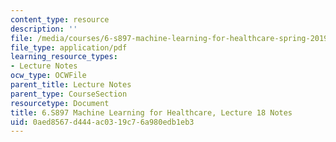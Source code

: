 ```yaml
---
content_type: resource
description: ''
file: /media/courses/6-s897-machine-learning-for-healthcare-spring-2019/0aed8567d444ac0319c76a980edb1eb3_MIT6_S897S19_lec18note.pdf
file_type: application/pdf
learning_resource_types:
- Lecture Notes
ocw_type: OCWFile
parent_title: Lecture Notes
parent_type: CourseSection
resourcetype: Document
title: 6.S897 Machine Learning for Healthcare, Lecture 18 Notes
uid: 0aed8567-d444-ac03-19c7-6a980edb1eb3
---
```

